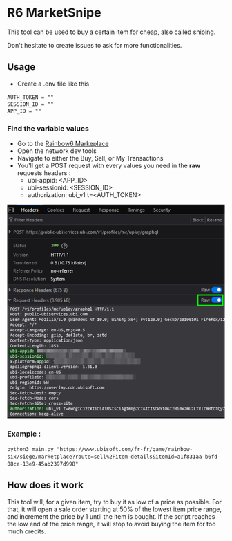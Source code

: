 # R6 MarketSnipe

This tool can be used to buy a certain item for cheap, also called sniping. 

Don't hesitate to create issues to ask for more functionalities.

## Usage

- Create a .env file like this
```
AUTH_TOKEN = ""
SESSION_ID = ""
APP_ID = ""
```

### Find the variable values 

- Go to the [Rainbow6 Markeplace](https://www.ubisoft.com/en-us/game/rainbow-six/siege/marketplace?route=home)
- Open the network dev tools
- Navigate to either the Buy, Sell, or My Transactions
- You'll get a POST request with every values you need in the **raw** requests headers :
    - ubi-appid: <APP_ID>
    - ubi-sessionid: <SESSION_ID>
    - authorization: ubi_v1 t=<AUTH_TOKEN>

![](./images/image.png)

### Example :

`python3 main.py "https://www.ubisoft.com/fr-fr/game/rainbow-six/siege/marketplace?route=sell%2Fitem-details&itemId=a1f831aa-b6fd-08ce-13e9-45ab2397d998"`

## How does it work 

This tool will, for a given item, try to buy it as low of a price as possible. For that, it will open a sale order starting at 50% of the lowest item price range, and increment the price by 1 until the item is bought. If the script reaches the low end of the price range, it will stop to avoid buying the item for too much credits.